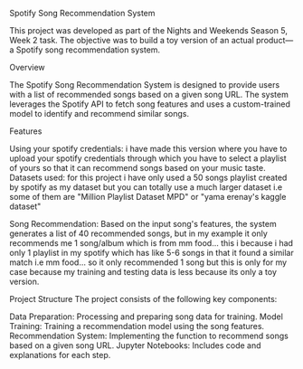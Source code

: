 Spotify Song Recommendation System

This project was developed as part of the Nights and Weekends Season 5, Week 2 task. The objective was to build a toy version of an actual product—a Spotify song recommendation system.

Overview

The Spotify Song Recommendation System is designed to provide users with a list of recommended songs based on a given song URL. The system leverages the Spotify API to fetch song features and uses a custom-trained model to identify and recommend similar songs.

Features

Using your spotify credentials: i have made this version where you have to upload your spotify credentials through which you have to select a playlist of yours so that it can recommend songs based on your music taste.
Datasets used: for this project i have only used a 50 songs playlist created by spotify as my dataset but you can totally use a much larger dataset i.e some of them are "Million Playlist Dataset MPD" or "yama erenay's kaggle dataset"

Song Recommendation: Based on the input song's features, the system generates a list of 40 recommended songs, but in my example it only recommends me 1 song/album which is from mm food... this i because i had only 1 playlist in my spotify which has like 5-6 songs in that it found a similar match i.e mm food... so it only recommended 1 song but this is only for my case because my training and testing data is less because its only a toy version.

Project Structure
The project consists of the following key components:

Data Preparation: Processing and preparing song data for training.
Model Training: Training a recommendation model using the song features.
Recommendation System: Implementing the function to recommend songs based on a given song URL.
Jupyter Notebooks: Includes code and explanations for each step.
